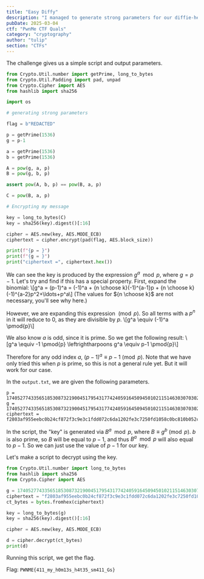 ```yaml
---
title: "Easy Diffy"
description: "I managed to generate strong parameters for our diffie-hellman key exchange, i think my message is now safe." 
pubDate: 2025-03-04
ctf: "PwnMe CTF Quals"
category: "cryptography"
author: "tulip"
section: "CTFs"
---
```


The challenge gives us a simple script and output parameters.

```py
from Crypto.Util.number import getPrime, long_to_bytes
from Crypto.Util.Padding import pad, unpad
from Crypto.Cipher import AES
from hashlib import sha256

import os

# generating strong parameters

flag = b"REDACTED" 

p = getPrime(1536)
g = p-1

a = getPrime(1536)
b = getPrime(1536)

A = pow(g, a, p)
B = pow(g, b, p)

assert pow(A, b, p) == pow(B, a, p)

C = pow(B, a, p)

# Encrypting my message

key = long_to_bytes(C)
key = sha256(key).digest()[:16]

cipher = AES.new(key, AES.MODE_ECB)
ciphertext = cipher.encrypt(pad(flag, AES.block_size))

print(f"{p = }")
print(f"{g = }")
print("ciphertext =", ciphertext.hex())
```

We can see the key is produced by the expression $g^a\mod{p}$, where $g = p-1$. Let's try and find if this has a special property. First, expand the binomial:
\\[g^a = (p-1)^a = (-1)^a + {n \choose k}(-1)^{a-1}p + {n \choose k}(-1)^{a-2}p^2+\ldots+p^a\\]
(The values for ${n \choose k}$ are not necessary, you'll see why here.)

However, we are expanding this expression $\pmod{p}$. So all terms with a $p^n$ in it will reduce to $0$, as they are divisible by $p$.
\\[g^a \equiv (-1)^a \pmod{p}\\]

We also know $a$ is odd, since it is prime. So we get the following result:
\\[g^a \equiv -1 \pmod{p} \leftrightharpoons g^a \equiv p-1 \pmod{p}\\]

Therefore for any odd index $a$, $(p-1)^a \equiv p-1 \pmod{p}$. Note that we have only tried this when $p$ is prime, so this is not a general rule yet. But it will work for our case.

In the `output.txt`, we are given the following parameters.
```
p = 1740527743356518530873219004517954317742405916450945010211514630307030225825627940655848700898186119703288416676610512180281414181211686282526701502342109420226095690170506537523420657033019751819646839624557146950127906808859045989204720555752289247833349649020285507405445896768256093961814925065500513967524214087124440421275882981975756344900858314408284866222751684730112931487043308502610244878601557822285922054548064505819094588752116864763643689272130951
g = 1740527743356518530873219004517954317742405916450945010211514630307030225825627940655848700898186119703288416676610512180281414181211686282526701502342109420226095690170506537523420657033019751819646839624557146950127906808859045989204720555752289247833349649020285507405445896768256093961814925065500513967524214087124440421275882981975756344900858314408284866222751684730112931487043308502610244878601557822285922054548064505819094588752116864763643689272130950
ciphertext = f2803af955eebc0b24cf872f3c9e3c1fdd072c6da1202fe3c7250fd1058c0bc810b052cf99ebfe424ce82dc31a3ba94f
```
In the script, the "key" is generated via $B^a\mod{p}$, where $B\equiv g^b\pmod{p}$. $b$ is also prime, so $B$ will be equal to $p-1$, and thus $B^a\mod{p}$ will also equal to $p-1$. So we can just use the value of $p-1$ for our key. 

Let's make a script to decrypt using the key.
```py
from Crypto.Util.number import long_to_bytes
from hashlib import sha256
from Crypto.Cipher import AES

g = 1740527743356518530873219004517954317742405916450945010211514630307030225825627940655848700898186119703288416676610512180281414181211686282526701502342109420226095690170506537523420657033019751819646839624557146950127906808859045989204720555752289247833349649020285507405445896768256093961814925065500513967524214087124440421275882981975756344900858314408284866222751684730112931487043308502610244878601557822285922054548064505819094588752116864763643689272130950
ciphertext = "f2803af955eebc0b24cf872f3c9e3c1fdd072c6da1202fe3c7250fd1058c0bc810b052cf99ebfe424ce82dc31a3ba94f"
ct_bytes = bytes.fromhex(ciphertext)

key = long_to_bytes(g)
key = sha256(key).digest()[:16]

cipher = AES.new(key, AES.MODE_ECB)

d = cipher.decrypt(ct_bytes)
print(d)
```

Running this script, we get the flag.

Flag: `PWNME{411_my_h0m13s_h4t35_sm411_Gs}`
